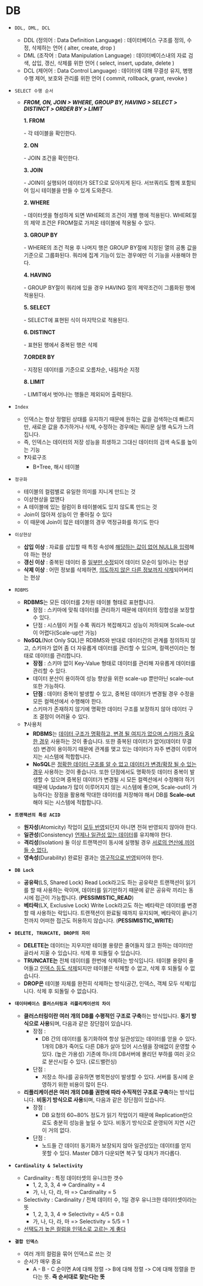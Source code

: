 # DB

- `DDL, DML, DCL`

  - DDL (정의어 : Data Definition Language) : 데이터베이스 구조를 정의, 수정, 삭제하는 언어 ( alter, create, drop )
  - DML (조작어 : Data Manipulation Language) : 데이터베이스내의 자료 검색, 삽입, 갱신, 삭제를 위한 언어 ( select, insert, update, delete )
  - DCL (제어어 : Data Control Language) : 데이터에 대해 무결성 유지, 병행 수행 제어, 보호와 관리를 위한 언어 ( commit, rollback, grant, revoke )

- `SELECT 수행 순서`

  - ***FROM, ON, JOIN > WHERE, GROUP BY, HAVING > SELECT >* *DISTINCT* *>* *ORDER BY* *> LIMIT***

    **1. FROM**

    \- 각 테이블을 확인한다.

    **2. ON**

    \- JOIN 조건을 확인한다.

    **3. JOIN**

    \- JOIN이 실행되어 데이터가 SET으로 모아지게 된다. 서브쿼리도 함께 포함되어 임시 테이블을 만들 수 있게 도와준다.

    **2. WHERE**

    \- 데이터셋을 형성하게 되면 WHERE의 조건이 개별 행에 적용된다. WHERE절의 제약 조건은 FROM절로 가져온 테이블에 적용될 수 있다.

    **3. GROUP BY**

    \- WHERE의 조건 적용 후 나머지 행은 GROUP BY절에 지정된 열의 공통 값을 기준으로 그룹화된다. 쿼리에 집계 기능이 있는 경우에만 이 기능을 사용해야 한다.

    **4. HAVING**

    \- GROUP BY절이 쿼리에 있을 경우 HAVING 절의 제약조건이 그룹화된 행에 적용된다.

    **5. SELECT**

    \- SELECT에 표현된 식이 마지막으로 적용된다.

    **6. DISTINCT**

    \- 표현된 행에서 중복된 행은 삭제

    **7.ORDER BY**

    \- 지정된 데이터를 기준으로 오름차순, 내림차순 지정

    **8. LIMIT**

    \- LIMIT에서 벗어나는 행들은 제외되어 출력된다.

- `Index`
  - 인덱스는 항상 정렬된 상태를 유지하기 때문에 원하는 값을 검색하는데 빠르지만, 새로운 값을 추가하거나 삭제, 수정하는 경우에는 쿼리문 실행 속도가 느려집니다.
  - 즉, 인덱스는 데이터의 저장 성능을 희생하고 그대신 데이터의 검색 속도를 높이는 기능
  - ❓자료구조
    - B+Tree, 해시 테이블
- `정규화`
  - 테이블의 컬럼별로 유일한 의미를 지니게 만드는 것
  - 이상현상을 없앤다
  - A 테이블에 있는 컬럼이 B 테이블에도 있지 않도록 만드는 것
  - Join이 많아져 성능이 안 좋아질 수 있다
  - 이 때문에 Join이 많은 테이블의 경우 역정규화를 하기도 한다
  
- `이상현상`
  - **삽입 이상** : 자료를 삽입할 때 특정 속성에 <u>해당하는 값이 없어 NULL을 입력</u>해야 하는 현상
  - **갱신 이상** : 중복된 데이터 중 <u>일부만 수정</u>되어 데이터 모순이 일어나는 현상
  - **삭제 이상** : 어떤 정보를 삭제하면, <u>의도하지 않은 다른 정보까지 삭제</u>되어버리는 현상

- `RDBMS`
  - **RDBMS**는 모든 데이터를 2차원 테이블 형태로 표현합니다.
    - 장점 : 스키마에 맞춰 데이터를 관리하기 때문에 데이터의 정합성을 보장할 수 있다.
    - 단점 : 시스템이 커질 수록 쿼리가 복잡해지고 성능이 저하되며 Scale-out이 어렵다(Scale-up만 가능)
  - **NoSQL**(Not Only SQL)은 RDBMS와 반대로 데이터간의 관계를 정의하지 않고, 스키마가 없어 좀 더 자유롭게 데이터를 관리할 수 있으며, 컬렉션이라는 형태로 데이터를 관리합니다.
    - **장점** : 스키마 없이 Key-Value 형태로 데이터를 관리해 자유롭게 데이터를 관리할 수 있다.
    - 데이터 분산이 용이하여 성능 향상을 위한 scale-up 뿐만아닌 scale-out 또한 가능하다.
    - **단점** : 데이터 중복이 발생할 수 있고, 중복된 데이터가 변경될 경우 수정을 모든 컬렉션에서 수행해야 한다.
    - 스키마가 존재하지 않기에 명확한 데이터 구조를 보장하지 않아 데이터 구조 결정이 어려울 수 있다.
  - ❓사용처
    - **RDBMS**는 <u>데이터 구조가 명확하고, 변경 될 여지가 없으며 스키마가 중요한 경우</u> 사용하는 것이 좋습니다. 또한 중복된 데이터가 없어(데이터 무결성) 변경이 용이하기 때문에 관계를 맺고 있는 데이터가 자주 변경이 이루어지는 시스템에 적합합니다.
    - **NoSQL**은 <u>정확한 데이터 구조를 알 수 없고 데이터가 변경/확장 될 수 있는 경우</u> 사용하는 것이 좋습니다. 또한 단점에서도 명확하듯 데이터 중복이 발생할 수 있으며 중복된 데이터가 변경될 시 모든 컬렉션에서 수정해야 하기 때문에 Update가 많이 이루어지지 않는 시스템에 좋으며, Scale-out이 가능하다는 장점을 활용해 막대한 데이터를 저장해야 해서 DB를 **Scale-out** 해야 되는 시스템에 적합합니다.
- **`트랜잭션의 특성 ACID`**
  - **원자성**(Atomicity) 작업이 <u>모두 반영</u>되던지 아니면 전혀 반영되지 않아야 한다.
  - **일관성**(Consistency) <u>언제나 일관성 있는 데이터</u>를 유지해야 한다.
  - **격리성**(Isolation) 둘 이상 트랜잭션이 동시에 실행될 경우 <u>서로의 연산에 끼어들 수 없다.</u>
  - **영속성**(Durability) 완료된 결과는 <u>영구적으로 반영</u>되어야 한다.
- **`DB Lock`**
  - **공유락**(LS, Shared Lock) Read Lock라고도 하는 공유락은 트랜잭션이 읽기를 할 때 사용하는 락이며, 데이터를 읽기만하기 때문에 같은 공유락 끼리는 동시에 접근이 가능합니다. (**PESSIMISTIC_READ**)
  - **베타락**(LX, Exclusive Lock) Write Lock라고도 하는 베타락은 데이터를 변경할 때 사용하는 락입니다. 트랜잭션이 완료될 때까지 유지되며, 베타락이 끝나기 전까지 어떠한 접근도 허용하지 않습니다. (**PESSIMISTIC_WRITE**)

- **`DELETE, TRUNCATE, DROP의 차이`**
  - **DELETE는** 데이터는 지우지만 테이블 용량은 줄어들지 않고 원하는 데이터만 골라서 지울 수 있습니다. 삭제 후 되돌릴 수 있습니다.
  - **TRUNCATE는** 전체 데이터를 한번에 삭제하는 방식입니다. 테이블 용량이 줄어들고 <u>인덱스 등도 삭제</u>되지만 테이블은 삭제할 수 없고, 삭제 후 되돌릴 수 없습니다.
  - **DROP은** 테이블 자체를 완전히 삭제하는 방식(공간, 인덱스, 객체 모두 삭제)입니다. 삭제 후 되돌릴 수 없습니다.
- **`데이터베이스 클러스터링과 리플리케이션의 차이`**
  - **클러스터링이란 여러 개의 DB를 수평적인 구조로 구축**하는 방식입니다. **동기 방식으로 사용**되며, 다음과 같은 장단점이 있습니다.
    - 장점 :
      - DB 간의 데이터를 동기화하여 항상 일관성있는 데이터를 얻을 수 있다.
        1개의 DB가 죽어도 다른 DB가 살아 있어 시스템을 장애없이 운영할 수 있다. (높은 가용성)
        기존에 하나의 DB서버에 몰리던 부하를 여러 곳으로 분산시킬 수 있다. (로드밸런싱)
    - 단점 :
      - 저장소 하나를 공유하면 병목현상이 발생할 수 있다.
        서버를 동시에 운영하기 위한 비용이 많이 든다.
  - **리플리케이션은 여러 개의 DB를 권한에 따라 수직적인 구조로 구축**하는 방식입니다. **비동기 방식으로 사용**되며, 다음과 같은 장단점이 있습니다.
    - 장점 :
      - DB 요청의 60~80% 정도가 읽기 작업이기 때문에 Replication만으로도 충분히 성능을 높일 수 있다.
        비동기 방식으로 운영되어 지연 시간이 거의 없다.
    - 단점 :
      - 노드들 간 데이터 동기화가 보장되지 않아 일관성있는 데이터를 얻지 못할 수 있다.
        Master DB가 다운되면 복구 및 대처가 까다롭다.

- **`Cardinality & Selectivity`**
  - Cardinality : 특정 데이터셋의 유니크한 갯수
    - 1, 2, 3, 3, 4 => Cardinality = 4
    - 가, 나, 다, 라, 마 => Cardinality = 5
  - Selectivity : Cardinality / 전체 데이터 수, 1일 경우 유니크한 데이터셋이라는 뜻
    - 1, 2, 3, 3, 4 => Selectivity  = 4/5 = 0.8
    - 가, 나, 다, 라, 마 => Selectivity  = 5/5 = 1
  - <u>선택도가 높은 컬럼을 인덱스로 고르는 게 좋다</u>

- **`결합 인덱스`**
  - 여러 개의 컬럼을 묶어 인덱스로 쓰는 것
  - 순서가 매우 중요
    - A - B - C 순이면 A에 대해 정렬 -> B에 대해 정렬 -> C에 대해 정렬을 한다는 뜻. **즉 순서대로 찾는다는 뜻**